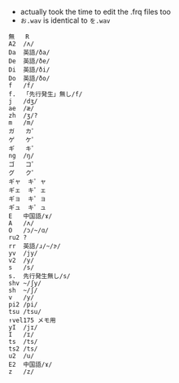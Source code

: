 * actually took the time to edit the .frq files too
* ```お.wav``` is identical to ```を.wav```

```
無	R
A2	/ʌ/
Da	英語/ða/
De	英語/ðe/
Di	英語/ði/
Do	英語/ðo/
f	/f/
f.	「先行発生」無し/f/
j	/dʒ/
ae	/æ/
zh	/ʒ/?
m	/m/
ガ	カ゜
ゲ	ケ゜
ギ	キ゜
ng	/ŋ/
ゴ	コ゜
グ	ク゜
ギャ	キ゜ャ
ギェ	キ゜ェ
ギョ	キ゜ョ
ギュ	キ゜ュ
E	中国語/ɤ/
A	/ʌ/
O	/ɔ/~/ɑ/
ru2	?
rr	英語/ɹ/~/ɝ/
yv	/jy/
v2	/y/
s	/s/
s.	先行発生無し/s/
shv	~/ʃy/
sh	~/ʃ/
v	/y/
pi2	/pi/
tsu	/tsu/
↑vel175	メモ用
yI	/jɪ/
I	/ɪ/
ts	/ts/
ts2	/ts/
u2	/u/
E2	中国語/ɤ/
z	/z/
```